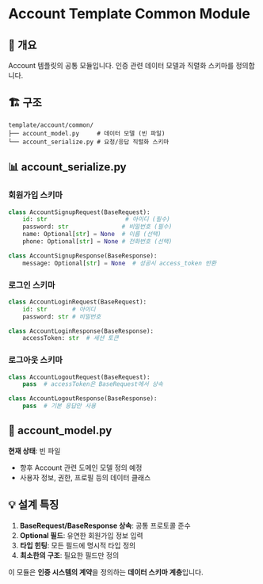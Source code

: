 # Account Template Common Module

## 📌 개요
Account 템플릿의 공통 모듈입니다. 인증 관련 데이터 모델과 직렬화 스키마를 정의합니다.

## 🏗️ 구조
```
template/account/common/
├── account_model.py     # 데이터 모델 (빈 파일)
└── account_serialize.py # 요청/응답 직렬화 스키마
```

## 📊 account_serialize.py

### 회원가입 스키마
```python
class AccountSignupRequest(BaseRequest):
    id: str                      # 아이디 (필수)
    password: str               # 비밀번호 (필수)  
    name: Optional[str] = None  # 이름 (선택)
    phone: Optional[str] = None # 전화번호 (선택)

class AccountSignupResponse(BaseResponse):
    message: Optional[str] = None  # 성공시 access_token 반환
```

### 로그인 스키마  
```python
class AccountLoginRequest(BaseRequest):
    id: str       # 아이디
    password: str # 비밀번호

class AccountLoginResponse(BaseResponse):
    accessToken: str  # 세션 토큰
```

### 로그아웃 스키마
```python
class AccountLogoutRequest(BaseRequest):
    pass  # accessToken은 BaseRequest에서 상속

class AccountLogoutResponse(BaseResponse):
    pass  # 기본 응답만 사용
```

## 📝 account_model.py

**현재 상태**: 빈 파일
- 향후 Account 관련 도메인 모델 정의 예정
- 사용자 정보, 권한, 프로필 등의 데이터 클래스

## 💡 설계 특징

1. **BaseRequest/BaseResponse 상속**: 공통 프로토콜 준수
2. **Optional 필드**: 유연한 회원가입 정보 입력
3. **타입 힌팅**: 모든 필드에 명시적 타입 정의
4. **최소한의 구조**: 필요한 필드만 정의

이 모듈은 **인증 시스템의 계약**을 정의하는 **데이터 스키마 계층**입니다.